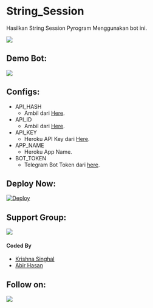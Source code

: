 # String_Session
Hasilkan String Session Pyrogram Menggunakan bot ini.

<a href="https://t.me/FJ_GAMING"><img src="https://img.shields.io/badge/Telegram-Owner-blue.svg?logo=telegram"></a>

## Demo Bot:
<a href="https://t.me/Get_String_Pyrogrambot"><img src="https://img.shields.io/badge/Telegram-Bot-blue.svg?logo=telegram"></a>

## Configs:
- API_HASH
  - Ambil dari [Here](https://my.telegram.org).
- API_ID
  - Ambil dari [Here](https://my.telegram.org).
- API_KEY
  - Heroku API Key dari [Here](https://dashboard.heroku.com/account).
- APP_NAME
  - Heroku App Name.
- BOT_TOKEN
  - Telegram Bot Token dari [here](https://t.me/BotFather).

## Deploy Now:
[![Deploy](https://www.herokucdn.com/deploy/button.svg)](https://heroku.com/deploy?template=https://github.com/fjgaming213/String_Session_Pyrogram)

## Support Group:
<a href="https://t.me/KingUserbotSupport"><img src="https://img.shields.io/badge/Telegram-Join%20Telegram%20Group-blue.svg?logo=telegram"></a>

#### Coded By
- [Krishna Singhal](https://github.com/Krishna-Singhal)
- [Abir Hasan](https://github.com/AbirHasan2005)

## Follow on:
<p align="left">
<a href="https://instagram.com/fj_gaming212"><img src="https://img.shields.io/badge/Instagram-Follow%20on%20Instagram-important.svg?logo=instagram"></a>
</p>
